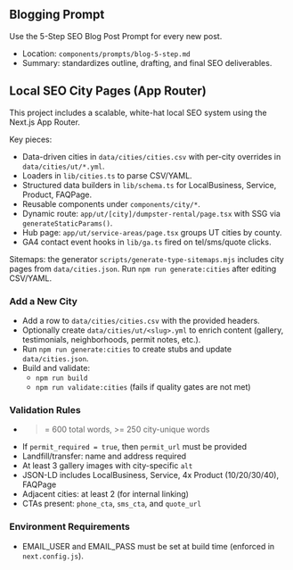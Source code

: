 ## Blogging Prompt

Use the 5-Step SEO Blog Post Prompt for every new post.

- Location: `components/prompts/blog-5-step.md`
- Summary: standardizes outline, drafting, and final SEO deliverables.


## Local SEO City Pages (App Router)

This project includes a scalable, white-hat local SEO system using the Next.js App Router.

Key pieces:
- Data-driven cities in `data/cities/cities.csv` with per-city overrides in `data/cities/ut/*.yml`.
- Loaders in `lib/cities.ts` to parse CSV/YAML.
- Structured data builders in `lib/schema.ts` for LocalBusiness, Service, Product, FAQPage.
- Reusable components under `components/city/*`.
- Dynamic route: `app/ut/[city]/dumpster-rental/page.tsx` with SSG via `generateStaticParams()`.
- Hub page: `app/ut/service-areas/page.tsx` groups UT cities by county.
- GA4 contact event hooks in `lib/ga.ts` fired on tel/sms/quote clicks.

Sitemaps: the generator `scripts/generate-type-sitemaps.mjs` includes city pages from `data/cities.json`. Run `npm run generate:cities` after editing CSV/YAML.

### Add a New City
- Add a row to `data/cities/cities.csv` with the provided headers.
- Optionally create `data/cities/ut/<slug>.yml` to enrich content (gallery, testimonials, neighborhoods, permit notes, etc.).
- Run `npm run generate:cities` to create stubs and update `data/cities.json`.
- Build and validate:
  - `npm run build`
  - `npm run validate:cities` (fails if quality gates are not met)

### Validation Rules
- >= 600 total words, >= 250 city-unique words
- If `permit_required = true`, then `permit_url` must be provided
- Landfill/transfer: name and address required
- At least 3 gallery images with city-specific `alt`
- JSON-LD includes LocalBusiness, Service, 4x Product (10/20/30/40), FAQPage
- Adjacent cities: at least 2 (for internal linking)
- CTAs present: `phone_cta`, `sms_cta`, and `quote_url`

### Environment Requirements
- EMAIL_USER and EMAIL_PASS must be set at build time (enforced in `next.config.js`).
